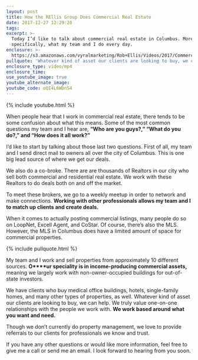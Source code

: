 ```yaml
---
layout: post
title: How the REllis Group Does Commercial Real Estate
date: 2017-12-27 12:29:28
tags:
excerpt: >-
  Today I’d like to talk about commercial real estate in Columbus. More
  specifically, what my team and I do every day.
enclosure: >-
  https://s3.amazonaws.com/vyralmarketing/Rob+Ellis/Videos/2017/Commercial+Real+Estate+-+Central+Ohio+Real+Estate+Agent.mp4
pullquote: 'Whatever kind of asset our clients are looking to buy, we can help'
enclosure_type: video/mp4
enclosure_time:
use_youtube_image: true
youtube_alternate_image:
youtube_code: oQI4L6WDnS4
---
```



{% include youtube.html %}

When people hear that I work in commercial real estate, there tends to be some confusion about what this means. Some of the most common questions my team and I hear are, **“Who are you guys?,” “What do you do?,” and “How does it all work?”**

I’d like to start by talking about those last two questions. First of all, my team and I send direct mail to owners all over the city of Columbus. This is one big lead source of where we get our deals.

We also do a co-broke. There are are thousands of Realtors in our city who sell both commercial and residential real estate. We work with these Realtors to do deals both on and off the market.

To meet these brokers, we go to a weekly meetup in order to network and make connections. **Working with other professionals allows my team and I to match up clients and create deals.**

When it comes to actually posting commercial listings, many people do so on LoopNet, Excell Agent, and CoStar. Of course, there’s also the MLS. However, the MLS in Columbus does have a limited amount of space for commercial properties.

{% include pullquote.html %}

My team and I work and sell properties from approximately 10 different sources. **O****ur speciality is in income-producing commercial assets,** meaning we largely work with non-owner-occupied buildings for out-of-state investors.

We have clients who buy medical office buildings, hotels, single-family homes, and many other types of properties, as well. Whatever kind of asset our clients are looking to buy, we can help. We truly value one-on-one relationships with the people we work with. **We work based around what you want and need.**

Though we don’t currently do property management, we love to provide referrals to our clients for professionals we know and trust.

If you have any other questions or would like more information, feel free to give me a call or send me an email. I look forward to hearing from you soon.